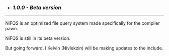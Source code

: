 - ### *1.0.0 - Beta version*
______________________________________________________________________________

NiFQS is an optimized file query system made specifically for the compiler pawn.

NiFQS is still in its beta version.

But going forward, I Kelvin (Nivlekzin) will be making updates to the include.
